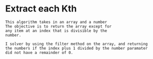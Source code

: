 # Extract each Kth 
	This algorithm takes in an array and a number
	The objective is to return the array except for
	any item at an index that is divisible by the
	number.

	I solver by using the filter method on the array, and returning
	the numbers if the index plus 1 divided by the number paramater
	did not have a remainder of 0.